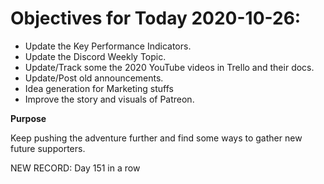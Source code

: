 # Objectives for Today 2020-10-26:

- Update the Key Performance Indicators.
- Update the Discord Weekly Topic.
- Update/Track some the 2020 YouTube videos in Trello and their docs.
- Update/Post old announcements.
- Idea generation for Marketing stuffs
- Improve the story and visuals of Patreon.

**Purpose**

Keep pushing the adventure further and find some ways to gather new future supporters.

NEW RECORD: Day 151 in a row

